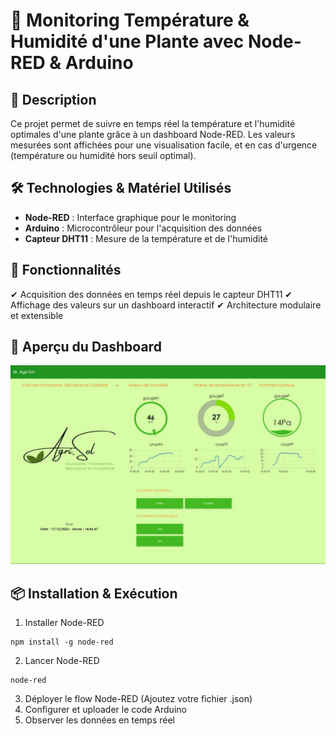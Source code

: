 
# 🌿 Monitoring Température & Humidité d'une Plante avec Node-RED & Arduino

## 📌 Description
Ce projet permet de suivre en temps réel la température et l'humidité optimales d'une plante grâce à un dashboard Node-RED. Les valeurs mesurées sont affichées pour une visualisation facile, et en cas d'urgence (température ou humidité hors seuil optimal).

## 🛠️ Technologies & Matériel Utilisés
- **Node-RED** : Interface graphique pour le monitoring
- **Arduino** : Microcontrôleur pour l'acquisition des données
- **Capteur DHT11** : Mesure de la température et de l'humidité
## 🚀 Fonctionnalités
✔ Acquisition des données en temps réel depuis le capteur DHT11
✔ Affichage des valeurs sur un dashboard interactif
✔ Architecture modulaire et extensible

## 📸 Aperçu du Dashboard
![Aperçu du Dashboard](https://github.com/Tasnim-b/AgriSol/blob/eb1ec1c79cff840822bbb027deacf6a15b2d07c7/dashboard_AgriSol.png)

## 📦 Installation & Exécution
1. Installer Node-RED
```
npm install -g node-red
```
2. Lancer Node-RED
```
node-red
```
3. Déployer le flow Node-RED (Ajoutez votre fichier .json)
4. Configurer et uploader le code Arduino
5. Observer les données en temps réel
